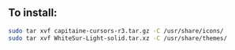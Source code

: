 ## To install:

```sh
sudo tar xvf capitaine-cursors-r3.tar.gz -C /usr/share/icons/
sudo tar xvf WhiteSur-Light-solid.tar.xz -C /usr/share/themes/
```
